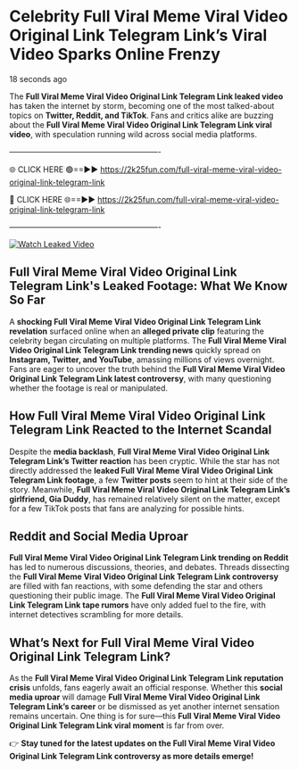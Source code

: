 # Celebrity Full Viral Meme Viral Video Original Link Telegram Link’s Viral Video Sparks Online Frenzy

18 seconds ago

The **Full Viral Meme Viral Video Original Link Telegram Link leaked video** has taken the internet by storm, becoming one of the most talked-about topics on **Twitter, Reddit, and TikTok**. Fans and critics alike are buzzing about the **Full Viral Meme Viral Video Original Link Telegram Link viral video**, with speculation running wild across social media platforms.

———————————————————-

🌐 CLICK HERE 🟢==►► https://2k25fun.com/full-viral-meme-viral-video-original-link-telegram-link

🔴 CLICK HERE 🌐==►► https://2k25fun.com/full-viral-meme-viral-video-original-link-telegram-link

———————————————————-

[![Watch Leaked Video](https://miro.medium.com/v2/resize:fit:828/format:webp/1*cilzJN44JGOrTw9NJCrNHA.gif "Watch Leaked Video")](https://2k25fun.com/full-viral-meme-viral-video-original-link-telegram-link)

## **Full Viral Meme Viral Video Original Link Telegram Link's Leaked Footage: What We Know So Far**  
A **shocking Full Viral Meme Viral Video Original Link Telegram Link revelation** surfaced online when an **alleged private clip** featuring the celebrity began circulating on multiple platforms. The **Full Viral Meme Viral Video Original Link Telegram Link trending news** quickly spread on **Instagram, Twitter, and YouTube**, amassing millions of views overnight. Fans are eager to uncover the truth behind the **Full Viral Meme Viral Video Original Link Telegram Link latest controversy**, with many questioning whether the footage is real or manipulated.  

## **How Full Viral Meme Viral Video Original Link Telegram Link Reacted to the Internet Scandal**  
Despite the **media backlash**, **Full Viral Meme Viral Video Original Link Telegram Link’s Twitter reaction** has been cryptic. While the star has not directly addressed the **leaked Full Viral Meme Viral Video Original Link Telegram Link footage**, a few **Twitter posts** seem to hint at their side of the story. Meanwhile, **Full Viral Meme Viral Video Original Link Telegram Link’s girlfriend, Gia Duddy**, has remained relatively silent on the matter, except for a few TikTok posts that fans are analyzing for possible hints.  

## **Reddit and Social Media Uproar**  
**Full Viral Meme Viral Video Original Link Telegram Link trending on Reddit** has led to numerous discussions, theories, and debates. Threads dissecting the **Full Viral Meme Viral Video Original Link Telegram Link controversy** are filled with fan reactions, with some defending the star and others questioning their public image. The **Full Viral Meme Viral Video Original Link Telegram Link tape rumors** have only added fuel to the fire, with internet detectives scrambling for more details.  

## **What’s Next for Full Viral Meme Viral Video Original Link Telegram Link?**  
As the **Full Viral Meme Viral Video Original Link Telegram Link reputation crisis** unfolds, fans eagerly await an official response. Whether this **social media uproar** will damage **Full Viral Meme Viral Video Original Link Telegram Link’s career** or be dismissed as yet another internet sensation remains uncertain. One thing is for sure—this **Full Viral Meme Viral Video Original Link Telegram Link viral moment** is far from over.  

👉 **Stay tuned for the latest updates on the Full Viral Meme Viral Video Original Link Telegram Link controversy as more details emerge!**  